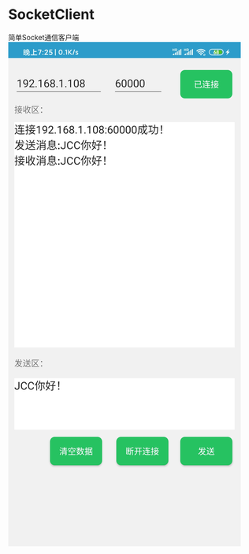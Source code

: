 # SocketClient
简单Socket通信客户端
![image](https://github.com/JCCGG/SocketClient/blob/master/Screenshot_2020-06-27-19-25-32-293_cn.wwdab.kz.jpg)
